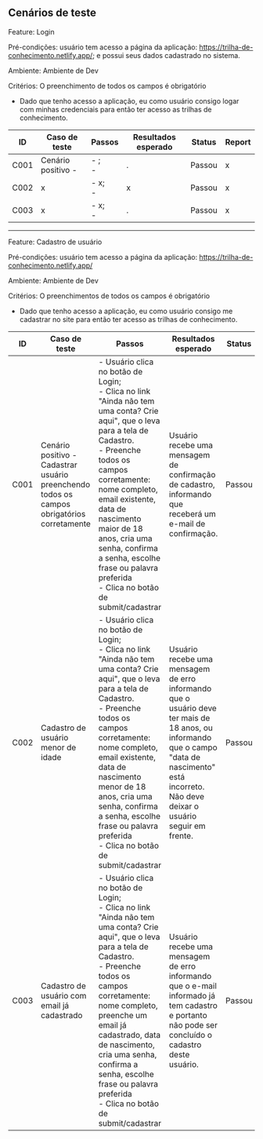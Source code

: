 ## Cenários de teste

Feature: Login

Pré-condições: usuário tem acesso a página da aplicação: https://trilha-de-conhecimento.netlify.app/; e possui seus dados cadastrado no sistema.

Ambiente: Ambiente de Dev

Critérios: O preenchimento de todos os campos é obrigatório
 - Dado que tenho acesso a aplicação, eu como usuário consigo logar com minhas credenciais para então ter acesso as trilhas de conhecimento.

| ID | Caso de teste | Passos | Resultados esperado | Status | Report |
|---|-------|-------|-------|-------|-------|
| C001 | Cenário positivo -  | - ;<br>-  | . | Passou | x |
| C002 | x | - x;<br>-  | x | Passou | x |
| C003 | x | - x;<br>- | . | Passou | x |

-----------------------------------------------------------

Feature: Cadastro de usuário

Pré-condições: usuário tem acesso a página da aplicação: https://trilha-de-conhecimento.netlify.app/

Ambiente: Ambiente de Dev

Critérios: O preenchimentos de todos os campos é obrigatório
 - Dado que tenho acesso a aplicação, eu como usuário consigo me cadastrar no site para então ter acesso as trilhas de conhecimento.

| ID | Caso de teste | Passos | Resultados esperado | Status | Report |
|---|-------|-------|-------|-------|-------|
| C001 | Cenário positivo - Cadastrar usuário preenchendo todos os campos obrigatórios corretamente | - Usuário clica no botão de Login;<br>- Clica no link "Ainda não tem uma conta? Crie aqui", que o leva para a tela de Cadastro.<br>- Preenche todos os campos corretamente: nome completo, email existente, data de nascimento maior de 18 anos, cria uma senha, confirma a senha, escolhe frase ou palavra preferida<br>- Clica no botão de submit/cadastrar | Usuário recebe uma mensagem de confirmação de cadastro, informando que receberá um e-mail de confirmação. | Passou | |
| C002 | Cadastro de usuário menor de idade | - Usuário clica no botão de Login;<br>- Clica no link "Ainda não tem uma conta? Crie aqui", que o leva para a tela de Cadastro.<br>- Preenche todos os campos corretamente: nome completo, email existente, data de nascimento menor de 18 anos, cria uma senha, confirma a senha, escolhe frase ou palavra preferida<br>- Clica no botão de submit/cadastrar | Usuário recebe uma mensagem de erro informando que o usuário deve ter mais de 18 anos, ou informando que o campo "data de nascimento" está incorreto. Não deve deixar o usuário seguir em frente. | Passou | Mensagem de erro aparece abaixo do campo preenchido incorretamente no momento do preenchimento, o que facilita para o usuário identificar o que está fazendo errado antes mesmo de seguir para o próximo campo |
| C003 | Cadastro de usuário com email já cadastrado | - Usuário clica no botão de Login;<br>- Clica no link "Ainda não tem uma conta? Crie aqui", que o leva para a tela de Cadastro.<br>- Preenche todos os campos corretamente: nome completo, preenche um email já cadastrado, data de nascimento, cria uma senha, confirma a senha, escolhe frase ou palavra preferida<br>- Clica no botão de submit/cadastrar | Usuário recebe uma mensagem de erro informando que o e-mail informado já tem cadastro e portanto não pode ser concluído o cadastro deste usuário. | Passou | Pop-up alerta de erro aparece |
